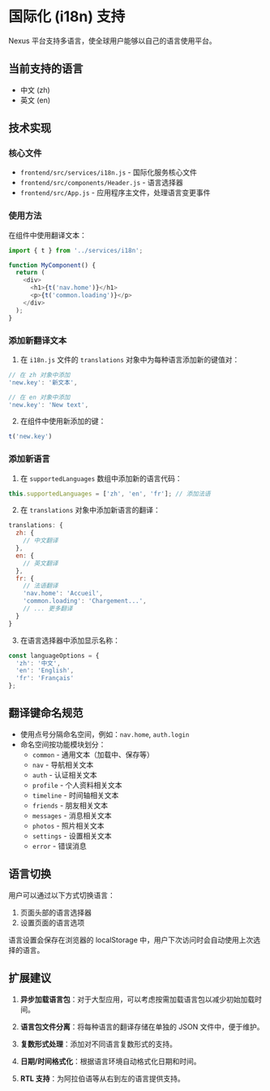 # 国际化 (i18n) 支持

Nexus 平台支持多语言，使全球用户能够以自己的语言使用平台。

## 当前支持的语言

- 中文 (zh)
- 英文 (en)

## 技术实现

### 核心文件

- `frontend/src/services/i18n.js` - 国际化服务核心文件
- `frontend/src/components/Header.js` - 语言选择器
- `frontend/src/App.js` - 应用程序主文件，处理语言变更事件

### 使用方法

在组件中使用翻译文本：

```javascript
import { t } from '../services/i18n';

function MyComponent() {
  return (
    <div>
      <h1>{t('nav.home')}</h1>
      <p>{t('common.loading')}</p>
    </div>
  );
}
```

### 添加新翻译文本

1. 在 `i18n.js` 文件的 `translations` 对象中为每种语言添加新的键值对：

```javascript
// 在 zh 对象中添加
'new.key': '新文本',

// 在 en 对象中添加
'new.key': 'New text',
```

2. 在组件中使用新添加的键：

```javascript
t('new.key')
```

### 添加新语言

1. 在 `supportedLanguages` 数组中添加新的语言代码：

```javascript
this.supportedLanguages = ['zh', 'en', 'fr']; // 添加法语
```

2. 在 `translations` 对象中添加新语言的翻译：

```javascript
translations: {
  zh: {
    // 中文翻译
  },
  en: {
    // 英文翻译
  },
  fr: {
    // 法语翻译
    'nav.home': 'Accueil',
    'common.loading': 'Chargement...',
    // ... 更多翻译
  }
}
```

3. 在语言选择器中添加显示名称：

```javascript
const languageOptions = {
  'zh': '中文',
  'en': 'English',
  'fr': 'Français'
};
```

## 翻译键命名规范

- 使用点号分隔命名空间，例如：`nav.home`, `auth.login`
- 命名空间按功能模块划分：
  - `common` - 通用文本（加载中、保存等）
  - `nav` - 导航相关文本
  - `auth` - 认证相关文本
  - `profile` - 个人资料相关文本
  - `timeline` - 时间轴相关文本
  - `friends` - 朋友相关文本
  - `messages` - 消息相关文本
  - `photos` - 照片相关文本
  - `settings` - 设置相关文本
  - `error` - 错误消息

## 语言切换

用户可以通过以下方式切换语言：

1. 页面头部的语言选择器
2. 设置页面的语言选项

语言设置会保存在浏览器的 localStorage 中，用户下次访问时会自动使用上次选择的语言。

## 扩展建议

1. **异步加载语言包**：对于大型应用，可以考虑按需加载语言包以减少初始加载时间。

2. **语言包文件分离**：将每种语言的翻译存储在单独的 JSON 文件中，便于维护。

3. **复数形式处理**：添加对不同语言复数形式的支持。

4. **日期/时间格式化**：根据语言环境自动格式化日期和时间。

5. **RTL 支持**：为阿拉伯语等从右到左的语言提供支持。